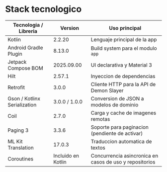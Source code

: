 # Stack tecnologico

| Tecnologia / Libreria | Version | Uso principal |
|-----------------------|---------|---------------|
| Kotlin                | 2.2.20  | Lenguaje principal de la app |
| Android Gradle Plugin | 8.13.0  | Build system para el modulo `app` |
| Jetpack Compose BOM   | 2025.09.00 | UI declarativa y Material 3 |
| Hilt                  | 2.57.1  | Inyeccion de dependencias |
| Retrofit              | 3.0.0   | Cliente HTTP para la API de Demon Slayer |
| Gson / Kotlinx Serialization | 3.0.0 / 1.0.0 | Conversion de JSON a modelos de dominio |
| Coil                  | 2.7.0   | Carga y cache de imagenes remotas |
| Paging 3              | 3.3.6   | Soporte para paginacion (pendiente de activar) |
| ML Kit Translation    | 17.0.3  | Traduccion automatica de textos |
| Coroutines            | Incluido en Kotlin | Concurrencia asincronica en casos de uso y repositorios |
